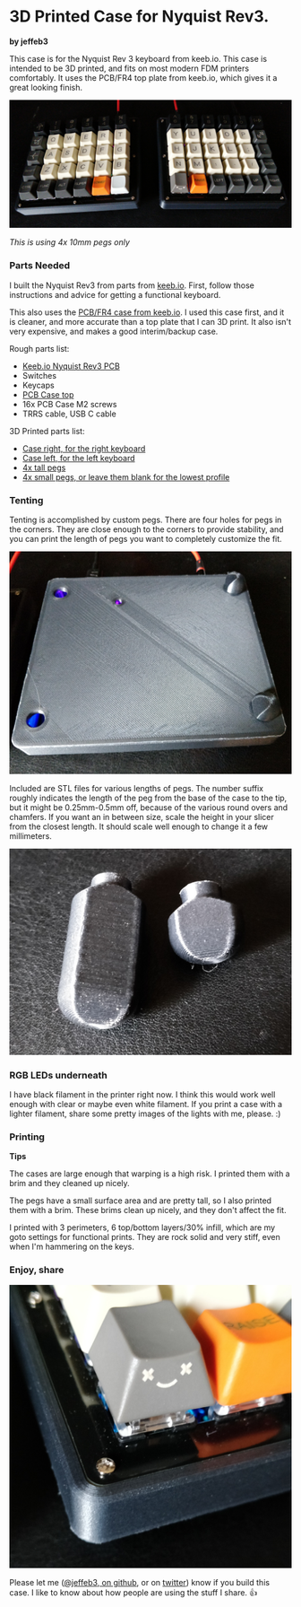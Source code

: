 # 3D Printed Case for Nyquist Rev3.

**by jeffeb3**

This case is for the Nyquist Rev 3 keyboard from keeb.io. This case is intended to be 3D printed,
and fits on most modern FDM printers comfortably. It uses the PCB/FR4 top plate from keeb.io, which
gives it a great looking finish.

![overview](images/full_top.jpg)

_This is using 4x 10mm pegs only_

### Parts Needed

I built the Nyquist Rev3 from parts from
[keeb.io](https://keeb.io/collections/frontpage/products/nyquist-keyboard). First, follow those
instructions and advice for getting a functional keyboard.

This also uses the [PCB/FR4 case from
keeb.io](https://keeb.io/collections/cases-plates/products/stainless-steel-nyquist-plates). I used
this case first, and it is cleaner, and more accurate than a top plate that I can 3D print. It also
isn't very expensive, and makes a good interim/backup case.

Rough parts list:
 - [Keeb.io Nyquist Rev3 PCB](https://keeb.io/collections/frontpage/products/nyquist-keyboard)
 - Switches
 - Keycaps
 - [PCB Case top](https://keeb.io/collections/cases-plates/products/stainless-steel-nyquist-plates)
 - 16x PCB Case M2 screws
 - TRRS cable, USB C cable

3D Printed parts list:
- [Case right, for the right keyboard](Nyquist_Case-case_right.stl)
- [Case left, for the left keyboard](Nyquist_Case-case_left.stl)
- [4x tall pegs](Nyquist_Case-peg_15.stl)
- [4x small pegs, or leave them blank for the lowest profile](Nyquist_Case-peg_5.stl)

### Tenting

Tenting is accomplished by custom pegs. There are four holes for pegs in the corners. They are close
enough to the corners to provide stability, and you can print the length of pegs you want to
completely customize the fit.

![bottom](images/bottom.jpg)

Included are STL files for various lengths of pegs. The number suffix roughly indicates the length
of the peg from the base of the case to the tip, but it might be 0.25mm-0.5mm off, because of the
various round overs and chamfers. If you want an in between size, scale the height in your slicer
from the closest length. It should scale well enough to change it a few millimeters.

![pegs](images/pegs.jpg)

### RGB LEDs underneath

I have black filament in the printer right now. I think this would work well enough with clear or
maybe even white filament. If you print a case with a lighter filament, share some pretty images of
the lights with me, please. :)

### Printing

**Tips**

The cases are large enough that warping is a high risk. I printed them with a brim and they cleaned
up nicely.

The pegs have a small surface area and are pretty tall, so I also printed them with a brim. These
brims clean up nicely, and they don't affect the fit.

I printed with 3 perimeters, 6 top/bottom layers/30% infill, which are my goto settings for
functional prints. They are rock solid and very stiff, even when I'm hammering on the keys.

### Enjoy, share

![smile](images/smile.jpg)

Please let me ([@jeffeb3, on github](https://github.com/jeffeb3), or on [twitter](https://twitter.com/jeffeb3)) know if you build this case. I like to know about
how people are using the stuff I share. :+1:

